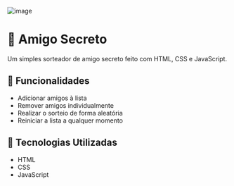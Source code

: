 ![image](https://github.com/user-attachments/assets/efd7bf2b-bbbb-4591-ab55-eeeaadc81f35)

# 🎁 Amigo Secreto

Um simples sorteador de amigo secreto feito com HTML, CSS e JavaScript.

## 🚀 Funcionalidades

- Adicionar amigos à lista
- Remover amigos individualmente
- Realizar o sorteio de forma aleatória
- Reiniciar a lista a qualquer momento

## 🎨 Tecnologias Utilizadas

- HTML
- CSS
- JavaScript
